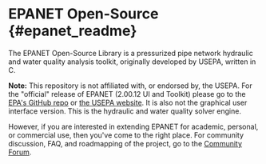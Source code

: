 EPANET Open-Source   {#epanet_readme}
======

The EPANET Open-Source Library is a pressurized pipe network hydraulic and water quality analysis toolkit, originally developed by USEPA, written in C. 

__Note:__ This repository is not affiliated with, or endorsed by, the USEPA. For the "official" release of EPANET (2.00.12 UI and Toolkit) please go to the [EPA's GitHub repo](https://github.com/USEPA/Water-Distribution-Network-Model) or [the USEPA website](http://www2.epa.gov/water-research/epanet). It is also not the graphical user interface version. This is the hydraulic and water quality solver engine.

However, if you are interested in extending EPANET for academic, personal, or commercial use, then you've come to the right place. For community discussion, FAQ, and roadmapping of the project, go to the [Community Forum](http://community.wateranalytics.org/category/epanet). 


